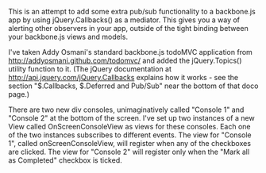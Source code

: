 This is an attempt to add some extra pub/sub functionality to a backbone.js app by using jQuery.Callbacks() as a mediator.  This gives you a way of alerting other observers in your app, outside of the tight binding between your backbone.js views and models.

I've taken Addy Osmani's standard backbone.js todoMVC application from http://addyosmani.github.com/todomvc/ and added the jQuery.Topics() utility function to it. (The jQuery documentation at http://api.jquery.com/jQuery.Callbacks explains how it works - see the section "$.Callbacks, $.Deferred and Pub/Sub" near the bottom of that doco page.)

There are two new div consoles, unimaginatively called "Console 1" and "Console 2" at the bottom of the screen.  I've set up two instances of a new View called OnScreenConsoleView as views for these consoles.  Each one of the two instances subscribes to different events.  The view for "Console 1", called onScreenConsoleView, will register when any of the checkboxes are clicked.  The view for "Console 2" will register only when the "Mark all as Completed" checkbox is ticked.  
 


